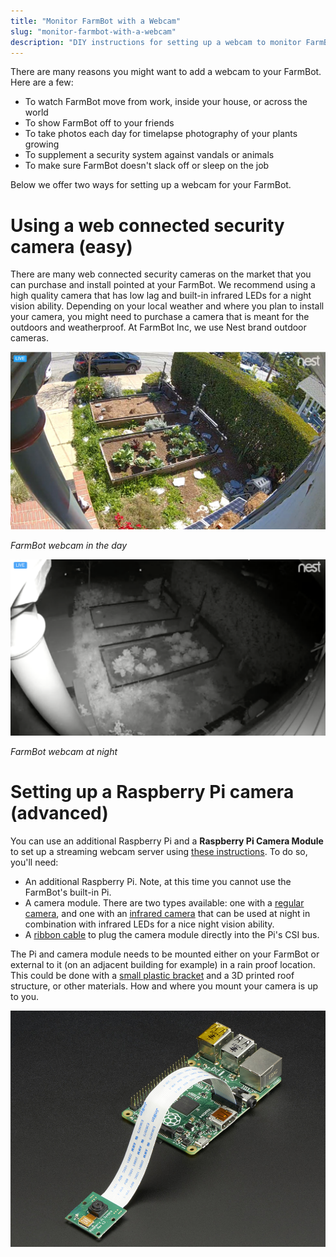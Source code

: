 ```yaml
---
title: "Monitor FarmBot with a Webcam"
slug: "monitor-farmbot-with-a-webcam"
description: "DIY instructions for setting up a webcam to monitor FarmBot"
---
```


There are many reasons you might want to add a webcam to your FarmBot. Here are a few:
* To watch FarmBot move from work, inside your house, or across the world
* To show FarmBot off to your friends
* To take photos each day for timelapse photography of your plants growing
* To supplement a security system against vandals or animals
* To make sure FarmBot doesn't slack off or sleep on the job

Below we offer two ways for setting up a webcam for your FarmBot.

# Using a web connected security camera (easy)

There are many web connected security cameras on the market that you can purchase and install pointed at your FarmBot. We recommend using a high quality camera that has low lag and built-in infrared LEDs for a night vision ability. Depending on your local weather and where you plan to install your camera, you might need to purchase a camera that is meant for the outdoors and weatherproof. At FarmBot Inc, we use Nest brand outdoor cameras.

![farmbot webcam in the day](_images/farmbot_webcam_in_the_day.jpg)

_FarmBot webcam in the day_



![farmbot webcam at night](_images/farmbot_webcam_at_night.png)

_FarmBot webcam at night_



# Setting up a Raspberry Pi camera (advanced)

You can use an additional Raspberry Pi and a **Raspberry Pi Camera Module** to set up a streaming webcam server using [these instructions](https://pimylifeup.com/raspberry-pi-webcam-server/). To do so, you'll need:
* An additional Raspberry Pi. Note, at this time you cannot use the FarmBot's built-in Pi.
* A camera module. There are two types available: one with a [regular camera](https://www.adafruit.com/products/1367), and one with an [infrared camera](https://www.adafruit.com/products/1567) that can be used at night in combination with infrared LEDs for a nice night vision ability.
* A [ribbon cable](https://www.adafruit.com/products/2144) to plug the camera module directly into the Pi's CSI bus.

The Pi and camera module needs to be mounted either on your FarmBot or external to it (on an adjacent building for example) in a rain proof location. This could be done with a [small plastic bracket](https://www.adafruit.com/products/1434) and a 3D printed roof structure, or other materials. How and where you mount your camera is up to you.

![pi and pi camera](_images/pi_and_pi_camera.jpg)

